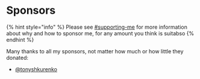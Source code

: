 # Sponsors

{% hint style="info" %}
Please see [#supporting-me](./#supporting-me "mention") for more information about why and how to sponsor me, for any amount you think is suitabso
{% endhint %}

Many thanks to all my sponsors, not matter how much or how little they donated:

* [@tonyshkurenko](https://github.com/tonyshkurenko)
